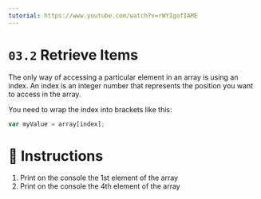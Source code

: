 ```yaml
---
tutorial: https://www.youtube.com/watch?v=rWYIgofIAME
---
```


# `03.2` Retrieve Items

The only way of accessing a particular element in an array is using an index. An index is an integer number that represents the position you want to access in the array.

You need to wrap the index into brackets like this:
```js
var myValue = array[index];
```

# 📝 Instructions

1. Print on the console the 1st element of the array
2. Print on the console the 4th element of the array
